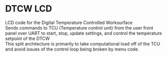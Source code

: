# DTCW LCD
LCD code for the Digital Temperature Controlled Worksurface\
Sends commands to TCU (Temperature control unit) from the user front panel over UART to start, stop, update settings, and control the temperature setpoint of the DTCW\
This split architecture is primarily to take computational load off of the TCU and avoid issues of the control loop being broken by menu code.
